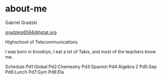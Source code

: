 # about-me

Gabriel Gradzki

gradzkig6594@hstat.org

Highschool of Telecommunications

I was born in brooklyn, I eat a lot of Takis, and most of the teachers know me.

Schedule
Pd1:Global
Pd2:Chemestry
Pd3:Spanish
Pd4:Algebra 2
Pd5:Sep 
Pd6:Lunch 
Pd7:Gym 
Pd8:Ela